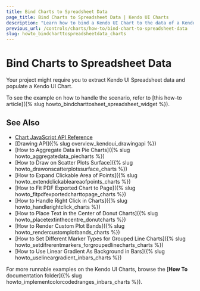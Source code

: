 ```yaml
---
title: Bind Charts to Spreadsheet Data
page_title: Bind Charts to Spreadsheet Data | Kendo UI Charts
description: "Learn how to bind a Kendo UI Chart to the data of a Kendo UI Spreadsheet widget."
previous_url: /controls/charts/how-to/bind-chart-to-spreadsheet-data
slug: howto_bindcharttospreadsheetdata_charts
---
```


# Bind Charts to Spreadsheet Data

Your project might require you to extract Kendo UI Spreadsheet data and populate a Kendo UI Chart.

To see the example on how to handle the scenario, refer to [this how-to article]({% slug howto_bindcharttosheet_spreadsheet_widget %}).

## See Also

* [Chart JavaScript API Reference](/api/javascript/dataviz/ui/chart)
* [Drawing API]({% slug overview_kendoui_drawingapi %})
* [How to Aggregate Data in Pie Charts]({% slug howto_aggregatedata_piecharts %})
* [How to Draw on Scatter Plots Surface]({% slug howto_drawonscatterplotssurface_charts %})
* [How to Expand Clickable Area of Points]({% slug howto_extendclickableareaofpoints_charts %})
* [How to Fit PDF Exported Chart to Page]({% slug howto_fitpdfexportedcharttopage_charts %})
* [How to Handle Right Click in Charts]({% slug howto_handlerightclick_charts %})
* [How to Place Text in the Center of Donut Charts]({% slug howto_placetextinthecentre_donutcharts %})
* [How to Render Custom Plot Bands]({% slug howto_rendercustomplotbands_charts %})
* [How to Set Different Marker Types for Grouped Line Charts]({% slug howto_setdifrerentmarkers_forgroupedlinecharts_charts %})
* [How to Use Linear Gradient As Background in Bars]({% slug howto_uselineargradient_inbars_charts %})

For more runnable examples on the Kendo UI Charts, browse the [**How To** documentation folder]({% slug howto_implementcolorcodedranges_inbars_charts %}).
